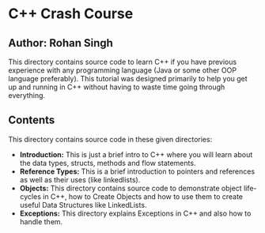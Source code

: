 # C++ Crash Course 
## Author: Rohan Singh
This directory contains source code to learn C++ if you have previous experience with any programming language (Java or some other OOP language preferably). This tutorial was designed primarily to help you get up and running in C++ without having to waste time going through everything.  

## Contents 
This directory contains source code in these given directories:  
  - **Introduction:** This is just a brief intro to C++ where you will learn about the data types, structs, methods and flow statements.  
  - **Reference Types:** This is a brief introduction to pointers and references as well as their uses (like linkedlists).   
  - **Objects:** This directory contains source code to demonstrate object life-cycles in C++, how to Create Objects and how to use them to create useful Data Structures like LinkedLists.  
  - **Exceptions:** This directory explains Exceptions in C++ and also how to handle them.  
